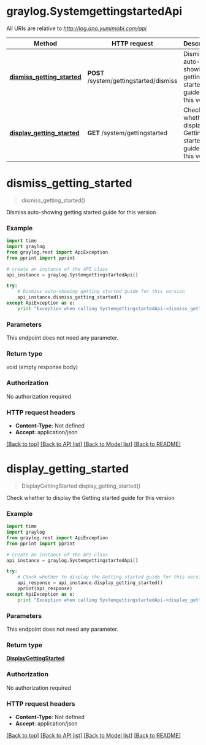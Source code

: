 # graylog.SystemgettingstartedApi

All URIs are relative to *http://log.ano.yumimobi.com/api*

Method | HTTP request | Description
------------- | ------------- | -------------
[**dismiss_getting_started**](SystemgettingstartedApi.md#dismiss_getting_started) | **POST** /system/gettingstarted/dismiss | Dismiss auto-showing getting started guide for this version
[**display_getting_started**](SystemgettingstartedApi.md#display_getting_started) | **GET** /system/gettingstarted | Check whether to display the Getting started guide for this version


# **dismiss_getting_started**
> dismiss_getting_started()

Dismiss auto-showing getting started guide for this version



### Example 
```python
import time
import graylog
from graylog.rest import ApiException
from pprint import pprint

# create an instance of the API class
api_instance = graylog.SystemgettingstartedApi()

try: 
    # Dismiss auto-showing getting started guide for this version
    api_instance.dismiss_getting_started()
except ApiException as e:
    print "Exception when calling SystemgettingstartedApi->dismiss_getting_started: %s\n" % e
```

### Parameters
This endpoint does not need any parameter.

### Return type

void (empty response body)

### Authorization

No authorization required

### HTTP request headers

 - **Content-Type**: Not defined
 - **Accept**: application/json

[[Back to top]](#) [[Back to API list]](../README.md#documentation-for-api-endpoints) [[Back to Model list]](../README.md#documentation-for-models) [[Back to README]](../README.md)

# **display_getting_started**
> DisplayGettingStarted display_getting_started()

Check whether to display the Getting started guide for this version



### Example 
```python
import time
import graylog
from graylog.rest import ApiException
from pprint import pprint

# create an instance of the API class
api_instance = graylog.SystemgettingstartedApi()

try: 
    # Check whether to display the Getting started guide for this version
    api_response = api_instance.display_getting_started()
    pprint(api_response)
except ApiException as e:
    print "Exception when calling SystemgettingstartedApi->display_getting_started: %s\n" % e
```

### Parameters
This endpoint does not need any parameter.

### Return type

[**DisplayGettingStarted**](DisplayGettingStarted.md)

### Authorization

No authorization required

### HTTP request headers

 - **Content-Type**: Not defined
 - **Accept**: application/json

[[Back to top]](#) [[Back to API list]](../README.md#documentation-for-api-endpoints) [[Back to Model list]](../README.md#documentation-for-models) [[Back to README]](../README.md)

